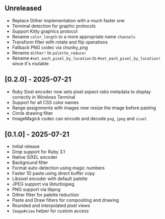## Unreleased
- Replace Dither implementation with a much faster one
- Terminal detection for graphic protocols
- Support Kitty graphics protocol
- Rename `color_length` to a more appropriate name `channels`
- Transform filter with rotate and flip operations
- Fallback PNG codec via chunky_png
- Rename `dither!` to `palette_reduce!`
- Rename `#set_each_pixel_by_location` to `#set_each_pixel_by_location!` since it's mutable

## [0.2.0] - 2025-07-21
- Ruby Sixel encoder now sets pixel aspect ratio metadata to display correctly in Windows Terminal
- Support for all CSS color names
- Range assignments with images now resize the image before pasting
- Circle drawing filter
- ImageMagick codec can encode and decode `png`, `jpeg` and `sixel`

## [0.1.0] - 2025-07-21

- Initial release
- Drop support for Ruby 3.1
- Native SIXEL encoder
- Background filter
- Format auto-detection using magic numbers
- Faster 1D paste using direct buffer copy
- Libsixel encoder with default palette
- JPEG support via libturbojpeg
- PNG support via libpng
- Dither filter for palette reduction
- Paste and Draw filters for compositing and drawing
- Rounded and interpolated pixel views
- `Image#view` helper for custom access
